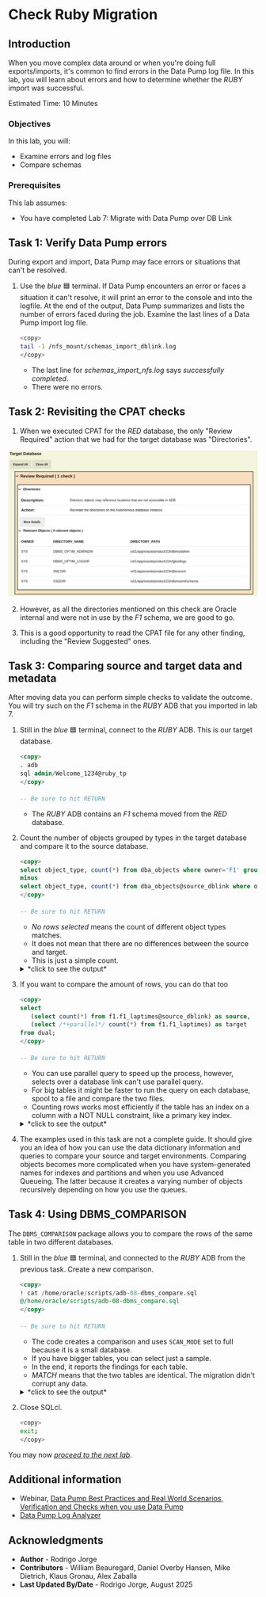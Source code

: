 # Check Ruby Migration

## Introduction

When you move complex data around or when you're doing full exports/imports, it's common to find errors in the Data Pump log file. In this lab, you will learn about errors and how to determine whether the *RUBY* import was successful.

Estimated Time: 10 Minutes

### Objectives

In this lab, you will:

* Examine errors and log files
* Compare schemas

### Prerequisites

This lab assumes:

* You have completed Lab 7: Migrate with Data Pump over DB Link

## Task 1: Verify Data Pump errors

During export and import, Data Pump may face errors or situations that can't be resolved.

1. Use the *blue* 🟦 terminal. If Data Pump encounters an error or faces a situation it can't resolve, it will print an error to the console and into the logfile. At the end of the output, Data Pump summarizes and lists the number of errors faced during the job. Examine the last lines of a Data Pump import log file.

    ``` bash
    <copy>
    tail -1 /nfs_mount/schemas_import_dblink.log
    </copy>
    ```

    * The last line for *schemas\_import\_nfs.log* says *successfully completed*.
    * There were no errors.

## Task 2: Revisiting the CPAT checks

1. When we executed CPAT for the *RED* database, the only "Review Required" action that we had for the target database was "Directories".

![Directories](./images/red-directories.png)

2. However, as all the directories mentioned on this check are Oracle internal and were not in use by the *F1* schema, we are good to go.

3. This is a good opportunity to read the CPAT file for any other finding, including the "Review Suggested" ones.

## Task 3: Comparing source and target data and metadata

After moving data you can perform simple checks to validate the outcome. You will try such on the *F1* schema in the *RUBY* ADB that you imported in lab 7.

1. Still in the *blue* 🟦 terminal, connect to the *RUBY* ADB. This is our target database.

    ``` sql
    <copy>
    . adb
    sql admin/Welcome_1234@ruby_tp
    </copy>

    -- Be sure to hit RETURN
    ```

    * The *RUBY* ADB contains an *F1* schema moved from the *RED* database.

2. Count the number of objects grouped by types in the target database and compare it to the source database.

    ``` sql
    <copy>
    select object_type, count(*) from dba_objects where owner='F1' group by object_type
    minus
    select object_type, count(*) from dba_objects@source_dblink where owner='F1' group by object_type;
    </copy>

    -- Be sure to hit RETURN
    ```

    * *No rows selected* means the count of different object types matches.
    * It does not mean that there are no differences between the source and target.
    * This is just a simple count.

    <details>
    <summary>*click to see the output*</summary>

    ``` text
    SQL> select object_type, count(*) from dba_objects where owner='F1' group by object_type
         minus
         select object_type, count(*) from dba_objects@source_dblink where owner='F1' group by object_type;

    no rows selected
    ```

    </details>

3. If you want to compare the amount of rows, you can do that too

    ``` sql
    <copy>
    select
       (select count(*) from f1.f1_laptimes@source_dblink) as source,
       (select /*+parallel*/ count(*) from f1.f1_laptimes) as target
    from dual;
    </copy>

    -- Be sure to hit RETURN
    ```

    * You can use parallel query to speed up the process, however, selects over a database link can't use parallel query.
    * For big tables it might be faster to run the query on each database, spool to a file and compare the two files.
    * Counting rows works most efficiently if the table has an index on a column with a NOT NULL constraint, like a primary key index.

    <details>
    <summary>*click to see the output*</summary>

    ``` text
    SOURCE     TARGET
    ---------- ----------
    571047     571047
    ```

    </details>

4. The examples used in this task are not a complete guide. It should give you an idea of how you can use the data dictionary information and queries to compare your source and target environments. Comparing objects becomes more complicated when you have system-generated names for indexes and partitions and when you use Advanced Queueing. The latter because it creates a varying number of objects recursively depending on how you use the queues.

## Task 4: Using DBMS_COMPARISON

The `DBMS_COMPARISON` package allows you to compare the rows of the same table in two different databases.

1. Still in the *blue* 🟦 terminal, and connected to the *RUBY* ADB from the previous task. Create a new comparison.

    ``` sql
    <copy>
    ! cat /home/oracle/scripts/adb-08-dbms_compare.sql
    @/home/oracle/scripts/adb-08-dbms_compare.sql
    </copy>

    -- Be sure to hit RETURN
    ```
    
    * The code creates a comparison and uses `SCAN_MODE` set to full because it is a small database.
    * If you have bigger tables, you can select just a sample.
    * In the end, it reports the findings for each table.
    * *MATCH* means that the two tables are identical. The migration didn't corrupt any data.

    <details>
    <summary>*click to see the output*</summary>

    ``` text
    SQL> ! cat /home/oracle/scripts/adb-08-dbms_compare.sql
    SET SERVEROUT ON

    DECLARE
      V_COMPARISON_NAME VARCHAR2(128);
      V_RESULT          BOOLEAN;
      V_COMPARISON_OUT  DBMS_COMPARISON.COMPARISON_TYPE;
    BEGIN
      FOR T IN (
        SELECT OWNER, TABLE_NAME
          FROM ALL_TABLES
         WHERE OWNER IN ('F1','HR','PM','IX','SH','BI')
      ) LOOP
        BEGIN
          V_COMPARISON_NAME := 'CMP_' || T.TABLE_NAME;

          -- Drop if exists
          BEGIN
            DBMS_COMPARISON.DROP_COMPARISON(V_COMPARISON_NAME);
          EXCEPTION
            WHEN OTHERS THEN
              NULL;
          END;

          -- Create comparison
          DBMS_COMPARISON.CREATE_COMPARISON(
            COMPARISON_NAME => V_COMPARISON_NAME,
            SCHEMA_NAME => T.OWNER,
            OBJECT_NAME => T.TABLE_NAME,
            DBLINK_NAME => 'SOURCE_DBLINK',
            REMOTE_SCHEMA_NAME => T.OWNER,
            REMOTE_OBJECT_NAME => T.TABLE_NAME,
            SCAN_MODE => DBMS_COMPARISON.CMP_SCAN_MODE_FULL
          );

          -- Run comparison
          V_RESULT := DBMS_COMPARISON.COMPARE(COMPARISON_NAME => V_COMPARISON_NAME, SCAN_INFO => V_COMPARISON_OUT);
          DBMS_OUTPUT.PUT_LINE(T.OWNER || '.' || T.TABLE_NAME || ': ' || CASE
            WHEN V_RESULT THEN
              'MATCH'
            ELSE 'DIFFER'
          END);

        EXCEPTION
          WHEN OTHERS THEN
            DBMS_OUTPUT.PUT_LINE('Error comparing ' || T.TABLE_NAME || ': ' || SQLERRM);
        END;
      END LOOP;
    END;
    /

    SQL> @/home/oracle/scripts/adb-08-dbms_compare.sql
    F1.F1_CONSTRUCTORRESULTS: MATCH
    F1.F1_QUALIFYING: MATCH
    F1.F1_SPRINTRESULTS: MATCH
    F1.F1_PITSTOPS: MATCH
    F1.F1_LAPTIMES: MATCH
    F1.F1_RESULTS: MATCH
    F1.F1_STATUS: MATCH
    F1.F1_CONSTRUCTORSTANDINGS: MATCH
    F1.F1_RACES: MATCH
    F1.F1_CONSTRUCTORS: DIFFER
    F1.F1_CIRCUITS: MATCH
    F1.F1_SEASONS: MATCH
    F1.F1_DRIVERSTANDINGS: MATCH

    PL/SQL procedure successfully completed.
    ```

    </details>

2. Close SQLcl.

    ``` bash
    <copy>
    exit;
    </copy>
    ```

You may now [*proceed to the next lab*](#next).

## Additional information

* Webinar, [Data Pump Best Practices and Real World Scenarios, Verification and Checks when you use Data Pump](https://www.youtube.com/watch?v=960ToLE-ZE8&t=4857s)
* [Data Pump Log Analyzer](https://github.com/macsdata/data-pump-log-analyzer)

## Acknowledgments

* **Author** - Rodrigo Jorge
* **Contributors** - William Beauregard, Daniel Overby Hansen, Mike Dietrich, Klaus Gronau, Alex Zaballa
* **Last Updated By/Date** - Rodrigo Jorge, August 2025
